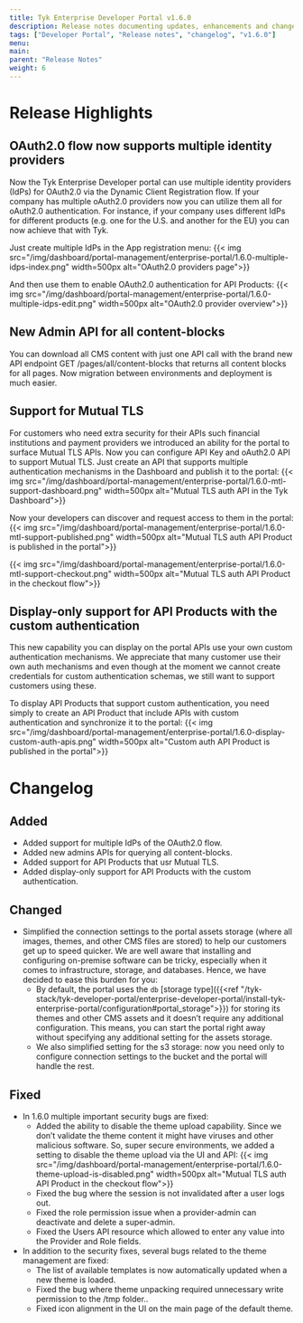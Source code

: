```yaml
---
title: Tyk Enterprise Developer Portal v1.6.0
description: Release notes documenting updates, enhancements and changes for Tyk Enterprise Developer Portal v1.6.0
tags: ["Developer Portal", "Release notes", "changelog", "v1.6.0"]
menu:
main:
parent: "Release Notes"
weight: 6
---
```


# Release Highlights
## OAuth2.0 flow now supports multiple identity providers
Now the Tyk Enterprise Developer portal can use multiple identity providers (IdPs) for OAuth2.0 via the Dynamic Client Registration flow. If your company has multiple oAuth2.0 providers now you can utilize them all for oAuth2.0 authentication. For instance, if your company uses different IdPs for different products (e.g. one for the U.S. and another for the EU) you can now achieve that with Tyk.

Just create multiple IdPs in the App registration menu:
{{< img src="/img/dashboard/portal-management/enterprise-portal/1.6.0-multiple-idps-index.png" width=500px alt="OAuth2.0 providers page">}}

And then use them to enable OAuth2.0 authentication for API Products:
{{< img src="/img/dashboard/portal-management/enterprise-portal/1.6.0-multiple-idps-edit.png" width=500px alt="OAuth2.0 provider overview">}}

## New Admin API for all content-blocks 
You can download all CMS content with just one API call with the brand new API endpoint GET /pages/all/content-blocks that returns all content blocks for all pages. Now migration between environments and deployment is much easier.

## Support for Mutual TLS
For customers who need extra security for their APIs such financial institutions and payment providers we introduced an ability for the portal to surface Mutual TLS APIs. Now you can configure API Key and oAuth2.0 API to support Mutual TLS. Just create an API that supports multiple authentication mechanisms in the Dashboard and publish it to the portal:
{{< img src="/img/dashboard/portal-management/enterprise-portal/1.6.0-mtl-support-dashboard.png" width=500px alt="Mutual TLS auth API in the Tyk Dashboard">}}

Now your developers can discover and request access to them in the portal:
{{< img src="/img/dashboard/portal-management/enterprise-portal/1.6.0-mtl-support-published.png" width=500px alt="Mutual TLS auth API Product is published in the portal">}}

{{< img src="/img/dashboard/portal-management/enterprise-portal/1.6.0-mtl-support-checkout.png" width=500px alt="Mutual TLS auth API Product in the checkout flow">}}

## Display-only support for API Products with the custom authentication 
This new capability you can display on the portal APIs use your own custom authentication mechanisms. We appreciate that many customer use their own auth mechanisms and even though at the moment we cannot create credentials for custom authentication schemas, we still want to support customers using these.

To display API Products that support custom authentication, you need simply to create an API Product that include APIs with custom authentication and synchronize it to the portal:
{{< img src="/img/dashboard/portal-management/enterprise-portal/1.6.0-display-custom-auth-apis.png" width=500px alt="Custom auth API Product is published in the portal">}}


# Changelog

## Added
- Added support for multiple IdPs of the OAuth2.0 flow.
- Added new admins APIs for querying all content-blocks. 
- Added support for API Products that usr Mutual TLS.
- Added display-only support for API Products with the custom authentication. 

## Changed
- Simplified the connection settings to the portal assets storage (where all images, themes, and other CMS files are stored) to help our customers get up to speed quicker. We are well aware that installing and configuring on-premise software can be tricky, especially when it comes to infrastructure, storage, and databases. Hence, we have decided to ease this burden for you:
  - By default, the portal uses the `db` [storage type]({{<ref "/tyk-stack/tyk-developer-portal/enterprise-developer-portal/install-tyk-enterprise-portal/configuration#portal_storage">}}) for storing its themes and other CMS assets and it doesn’t require any additional configuration. This means, you can start the portal right away without specifying any additional setting for the assets storage.
  - We also simplified setting for the s3 storage: now you need only to configure connection settings to the bucket and the portal will handle the rest.


## Fixed
- In 1.6.0 multiple important security bugs are fixed:
  - Added the ability to disable the theme upload capability. Since we don’t validate the theme content it might have viruses and other malicious software. So, super secure environments, we added a setting to disable the theme upload via the UI and API:
    {{< img src="/img/dashboard/portal-management/enterprise-portal/1.6.0-theme-upload-is-disabled.png" width=500px alt="Mutual TLS auth API Product in the checkout flow">}}
  - Fixed the bug where the session is not invalidated after a user logs out.
  - Fixed the role permission issue when a provider-admin can deactivate and delete a super-admin.
  - Fixed the Users API resource which allowed to enter any value into the Provider and Role fields.
- In addition to the security fixes, several bugs related to the theme management are fixed:
  - The list of available templates is now automatically updated when a new theme is loaded.
  - Fixed the bug where theme unpacking required unnecessary write permission to the /tmp folder..
  - Fixed icon alignment in the UI on the main page of the default theme.


